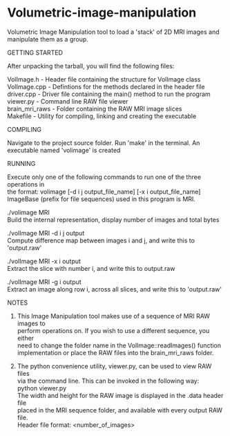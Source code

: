 # Volumetric-image-manipulation
Volumetric Image Manipulation tool to load a 'stack' of 2D MRI images and manipulate them as a group.  
  
GETTING STARTED  
  
After unpacking the tarball, you will find the following files:  
  
VolImage.h     -  Header file containing the structure for VolImage class  
VolImage.cpp   -  Defintions for the methods declared in the header file  
driver.cpp     -  Driver file containing the main() method to run the program  
viewer.py      -  Command line RAW file viewer  
brain_mri_raws -  Folder containing the RAW MRI image slices  
Makefile       -  Utility for compiling, linking and creating the executable  
  
  
COMPILING  
  
Navigate to the project source folder. Run 'make' in the terminal.
An executable named 'volimage' is created  
  
  
RUNNING  
  
Execute only one of the following commands to run one of the three operations in  
the format: volimage <imageBase> [-d i j output_file_name] [-x i output_file_name]  
ImageBase (prefix for file sequences) used in this program is MRI.  
  
./volimage MRI  
Build the internal representation, display number of images and total bytes  
  
./volImage MRI -d i j output  
Compute difference map between images i and j, and write this to 'output.raw'  
  
./volImage MRI -x i output  
Extract the slice with number i, and write this to output.raw  
  
./volImage MRI -g i output  
Extract an image along row i, across all slices, and write this to 'output.raw'  
  
  
NOTES  
  
1. This Image Manipulation tool makes use of a sequence of MRI RAW images to  
   perform operations on. If you wish to use a different sequence, you either  
   need to change the folder name in the VolImage::readImages() function  
   implementation or place the RAW files into the brain_mri_raws folder.  
  
2. The python convenience utility, viewer.py, can be used to view RAW files  
   via the command line. This can be invoked in the following way:  
   python viewer.py <raw filename> <width> <height>  
   The width and height for the RAW image is displayed in the .data header file  
   placed in the MRI sequence folder, and available with every output RAW file.  
   Header file format: <width> <height> <number_of_images>  

